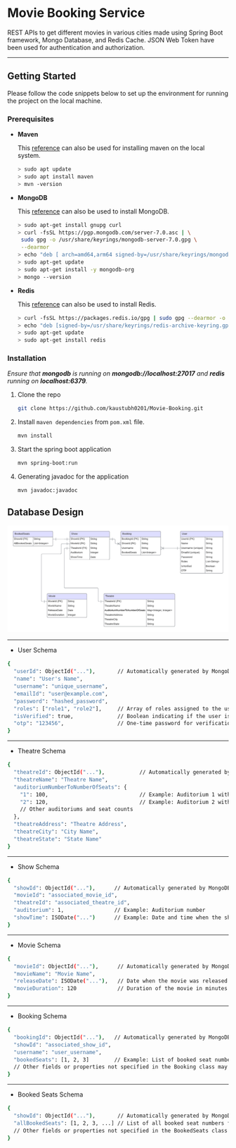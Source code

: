 <!-- ABOUT THE PROJECT -->

# Movie Booking Service

REST APIs to get different movies in various cities made using Spring Boot framework, Mongo Database, and Redis Cache. JSON Web Token have been used for authentication and authorization.

<hr>

<!-- GETTING STARTED -->

## Getting Started

Please follow the code snippets below to set up the environment for running the project on the local machine.

### Prerequisites

* <b>Maven</b>

  This <a href="https://www.digitalocean.com/community/tutorials/install-maven-linux-ubuntu">reference</a> can also be used for installing maven on the local system.

  ```sh
  > sudo apt update
  > sudo apt install maven
  > mvn -version
  ```
* <b>MongoDB</b>

  This <a href="https://www.mongodb.com/docs/manual/tutorial/install-mongodb-on-ubuntu/">reference</a> can also be used to install MongoDB.

  ```sh
  > sudo apt-get install gnupg curl
  > curl -fsSL https://pgp.mongodb.com/server-7.0.asc | \
   sudo gpg -o /usr/share/keyrings/mongodb-server-7.0.gpg \
   --dearmor
  > echo "deb [ arch=amd64,arm64 signed-by=/usr/share/keyrings/mongodb-server-7.0.gpg ] https://repo.mongodb.org/apt/ubuntu jammy/mongodb-org/7.0 multiverse" | sudo tee /etc/apt/sources.list.d/mongodb-org-7.0.list
  > sudo apt-get update
  > sudo apt-get install -y mongodb-org
  > mongo --version
  ```
* <b>Redis</b>

  This <a href="https://redis.io/docs/install/install-redis/install-redis-on-linux/">reference</a> can also be used to install Redis.

  ```sh
  > curl -fsSL https://packages.redis.io/gpg | sudo gpg --dearmor -o /usr/share/keyrings/redis-archive-keyring.gpg
  > echo "deb [signed-by=/usr/share/keyrings/redis-archive-keyring.gpg] https://packages.redis.io/deb $(lsb_release -cs) main" | sudo tee /etc/apt/sources.list.d/redis.list
  > sudo apt-get update
  > sudo apt-get install redis
  ```

### Installation

<i>Ensure that <b>mongodb</b> is running on <b>mongodb://localhost:27017</b> and <b>redis</b> running on <b>localhost:6379</b>.</i>

1. Clone the repo
   ```sh
   git clone https://github.com/kaustubh0201/Movie-Booking.git
   ```
2. Install `maven dependencies` from `pom.xml` file.
   ```sh
   mvn install
   ```
3. Start the spring boot application
   ```sh
   mvn spring-boot:run
   ```
4. Generating javadoc for the application
   ```sh
   mvn javadoc:javadoc
   ```

## Database Design

<p align="center">
   <img src="./images/ERD-Spring-Boot.png" alt="ER Diagram">
</p>

<hr>

* User Schema

```sh
{
  "userId": ObjectId("..."),       // Automatically generated by MongoDB
  "name": "User's Name",
  "username": "unique_username",
  "emailId": "user@example.com",
  "password": "hashed_password",
  "roles": ["role1", "role2"],     // Array of roles assigned to the user
  "isVerified": true,              // Boolean indicating if the user is verified
  "otp": "123456",                 // One-time password for verification
}
```

<hr>

* Theatre Schema

```sh
{
  "theatreId": ObjectId("..."),           // Automatically generated by MongoDB
  "theatreName": "Theatre Name",
  "auditoriumNumberToNumberOfSeats": {
    "1": 100,                             // Example: Auditorium 1 with 100 seats
    "2": 120,                             // Example: Auditorium 2 with 120 seats
    // Other auditoriums and seat counts
  },
  "theatreAddress": "Theatre Address",
  "theatreCity": "City Name",
  "theatreState": "State Name"
}

```

<hr>

* Show Schema

```sh
{
  "showId": ObjectId("..."),      // Automatically generated by MongoDB
  "movieId": "associated_movie_id",
  "theatreId": "associated_theatre_id",
  "auditorium": 1,                // Example: Auditorium number
  "showTime": ISODate("...")      // Example: Date and time when the show starts
}

```

<hr>

* Movie Schema

```sh
{
  "movieId": ObjectId("..."),      // Automatically generated by MongoDB
  "movieName": "Movie Name",
  "releaseDate": ISODate("..."),   // Date when the movie was released
  "movieDuration": 120             // Duration of the movie in minutes
}

```

<hr>

* Booking Schema

```sh
{
  "bookingId": ObjectId("..."),   // Automatically generated by MongoDB
  "showId": "associated_show_id",
  "username": "user_username",
  "bookedSeats": [1, 2, 3]        // Example: List of booked seat numbers
  // Other fields or properties not specified in the Booking class may also be present
}
```

<hr>

* Booked Seats Schema

```sh
{
  "showId": ObjectId("..."),       // Automatically generated by MongoDB
  "allBookedSeats": [1, 2, 3, ...] // List of all booked seat numbers for the show
  // Other fields or properties not specified in the BookedSeats class may also be present
}

```
